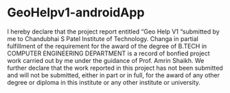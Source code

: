 # GeoHelpv1-androidApp
I hereby declare that the project report entitled “Geo Help V1 “submitted by me to Chandubhai S Patel Institute of Technology. Changa in partial fulfillment of the requirement for the award of the degree of B.TECH in COMPUTER ENGINEERING DEPARTMENT is a record of bonfied project work carried out by me under the guidance of Prof. Amrin Shaikh. We further declare that the work reported in this project has not been submitted and will not be submitted, either in part or in full, for the award of any other degree or diploma in this institute or any other institute or university.
